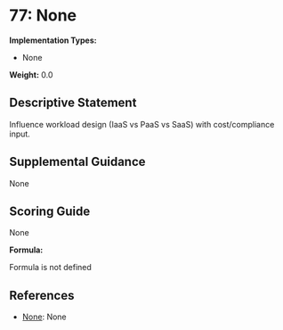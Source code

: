 # 77: None

**Implementation Types:**

- None

**Weight:** 0.0

## Descriptive Statement

Influence workload design (IaaS vs PaaS vs SaaS) with cost/compliance input.

## Supplemental Guidance

None

## Scoring Guide

None

**Formula:**

Formula is not defined

## References

- [None](None): None

